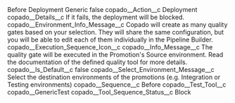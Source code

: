 <?xml version="1.0" encoding="UTF-8"?>
<CustomMetadata xmlns="http://soap.sforce.com/2006/04/metadata" xmlns:xsi="http://www.w3.org/2001/XMLSchema-instance" xmlns:xsd="http://www.w3.org/2001/XMLSchema">
    <label>Before Deployment Generic</label>
    <protected>false</protected>
    <values>
        <field>copado__Action__c</field>
        <value xsi:type="xsd:string">Deployment</value>
    </values>
    <values>
        <field>copado__Details__c</field>
        <value xsi:type="xsd:string">If it fails, the deployment will be blocked.</value>
    </values>
    <values>
        <field>copado__Environment_Info_Message__c</field>
        <value xsi:type="xsd:string">Copado will create as many quality gates based on your selection. They will share the same configuration, but you will be able to edit each of them individually in the Pipeline Builder.</value>
    </values>
    <values>
        <field>copado__Execution_Sequence_Icon__c</field>
        <value xsi:nil="true"/>
    </values>
    <values>
        <field>copado__Info_Message__c</field>
        <value xsi:type="xsd:string">The quality gate will be executed in the Promotion&apos;s Source environment. Read the documentation of the defined quality tool for more details.</value>
    </values>
    <values>
        <field>copado__Is_Default__c</field>
        <value xsi:type="xsd:boolean">false</value>
    </values>
    <values>
        <field>copado__Select_Environment_Message__c</field>
        <value xsi:type="xsd:string">Select the destination environments of the promotions (e.g. Integration or Testing environments)</value>
    </values>
    <values>
        <field>copado__Sequence__c</field>
        <value xsi:type="xsd:string">Before</value>
    </values>
    <values>
        <field>copado__Test_Tool__c</field>
        <value xsi:type="xsd:string">copado__GenericTest</value>
    </values>
    <values>
        <field>copado__Tool_Sequence_Status__c</field>
        <value xsi:type="xsd:string">Block</value>
    </values>
</CustomMetadata>
